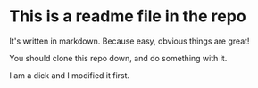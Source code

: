 # This is a readme file in the repo
It's written in markdown.  Because easy, obvious things are great!

You should clone this repo down, and do something with it.

I am a dick and I modified it first.
